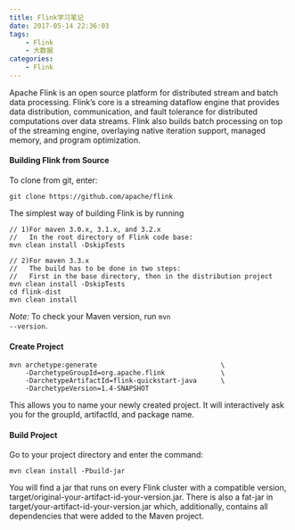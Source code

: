 ```yaml
---
title: Flink学习笔记
date: 2017-05-14 22:36:03
tags:
    - Flink
    - 大数据
categories:
    - Flink
---
```


Apache Flink is an open source platform for distributed stream and batch data processing. Flink’s core is a streaming dataflow engine that provides data distribution, communication, and fault tolerance for distributed computations over data streams. Flink also builds batch processing on top of the streaming engine, overlaying native iteration support, managed memory, and program optimization.

<!-- more -->

#### Building Flink from Source
To clone from git, enter:
```
git clone https://github.com/apache/flink
```
The simplest way of building Flink is by running
```
// 1)For maven 3.0.x, 3.1.x, and 3.2.x
//   In the root directory of Flink code base:
mvn clean install -DskipTests

// 2)For maven 3.3.x
//   The build has to be done in two steps:
//   First in the base directory, then in the distribution project
mvn clean install -DskipTests
cd flink-dist
mvn clean install
```
*Note:* To check your Maven version, run <code>mvn --version</code>.

#### Create Project
```
mvn archetype:generate                               \
    -DarchetypeGroupId=org.apache.flink              \
    -DarchetypeArtifactId=flink-quickstart-java      \
    -DarchetypeVersion=1.4-SNAPSHOT
```
This allows you to name your newly created project. It will interactively ask you for the groupId, artifactId, and package name.

#### Build Project
Go to your project directory and enter the command:
```
mvn clean install -Pbuild-jar 
```
You will find a jar that runs on every Flink cluster with a compatible version, target/original-your-artifact-id-your-version.jar. There is also a fat-jar in target/your-artifact-id-your-version.jar which, additionally, contains all dependencies that were added to the Maven project.
